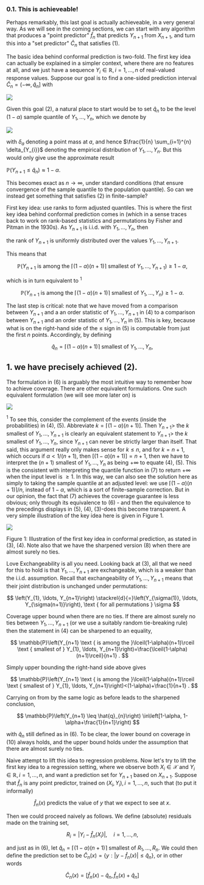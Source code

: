 ### 0.1. This is achieveable!

Perhaps remarkably, this last goal is actually achieveable, in a very general way. As we will see in the coming sections, we can start with any algorithm that produces a "point predictor" $\hat{f}_{n}$ that predicts $Y_{n+1}$ from $X_{n+1}$, and turn this into a "set predictor" $\hat{C}_{n}$ that satisfies (1).

The basic idea behind conformal prediction is two-fold. The first key idea can actually be explained in a simpler context, where there are no features at all, and we just have a sequence $Y_{i} \in \mathbb{R}, i=1, \ldots, n$ of real-valued response values. Suppose our goal is to find a one-sided prediction interval $\hat{C}_{n}=\left(-\infty, \hat{q}_{n}\right]$ with


![](https://cdn.mathpix.com/cropped/2023_10_05_3f4b7f0ae8e12ec8ac84g-02.jpg?height=54&width=355&top_left_y=615&top_left_x=885)

Given this goal (2), a natural place to start would be to set $\hat{q}_{n}$ to be the level $(1-\alpha)$ sample quantile of $Y_{1}, \ldots, Y_{n}$, which we denote by

![](https://cdn.mathpix.com/cropped/2023_10_05_3f4b7f0ae8e12ec8ac84g-02.jpg?height=106&width=520&top_left_y=771&top_left_x=800)

with $\delta_{a}$ denoting a point mass at $a$, and hence $\frac{1}{n} \sum_{i=1}^{n} \delta_{Y_{i}}$ denoting the empirical distribution of $Y_{1}, \ldots, Y_{n}$. But this would only give use the approximate result

$\mathbb{P}\left(Y_{n+1} \leq \hat{q}_{n}\right) \approx 1-\alpha$.

This becomes exact as $n \rightarrow \infty$, under standard conditions (that ensure convergence of the sample quantile to the population quantile). So can we instead get something that satisfies (2) in finite-sample?

First key idea: use ranks to form adjusted quantiles. This is where the first key idea behind conformal prediction comes in (which in a sense traces back to work on rank-based statistics and permutations by Fisher and Pitman in the 1930s). As $Y_{n+1}$ is i.i.d. with $Y_{1}, \ldots, Y_{n}$, then

the rank of $Y_{n+1}$ is uniformly distributed over the values $Y_{1}, \ldots, Y_{n+1}$.

This means that

$$
\mathbb{P}\left(Y_{n+1} \text { is among the }\lceil(1-\alpha)(n+1)\rceil \text { smallest of } Y_{1}, \ldots, Y_{n+1}\right) \geq 1-\alpha,
$$

which is in turn equivalent to ${ }^{1}$

$$
\mathbb{P}\left(Y_{n+1} \text { is among the }\lceil(1-\alpha)(n+1)\rceil \text { smallest of } Y_{1}, \ldots, Y_{n}\right) \geq 1-\alpha .
$$

The last step is critical: note that we have moved from a comparison between $Y_{n+1}$ and a an order statistic of $Y_{1}, \ldots, Y_{n+1}$ in (4) to a comparison between $Y_{n+1}$ and an order statistic of $Y_{1}, \ldots, Y_{n}$ in (5). This is key, because what is on the right-hand side of the $\leq$ sign in (5) is computable from just the first $n$ points. Accordingly, by defining

$$
\hat{q}_{n}=\lceil(1-\alpha)(n+1)\rceil \text { smallest of } Y_{1}, \ldots, Y_{n},
$$

## 1. we have precisely achieved (2).

The formulation in (6) is arguably the most intuitive way to remember how to achieve coverage. There are other equivalent formulations. One such equivalent formulation (we will see more later on) is

![](https://cdn.mathpix.com/cropped/2023_10_05_3f4b7f0ae8e12ec8ac84g-02.jpg?height=112&width=703&top_left_y=2172&top_left_x=711)

${ }^{1}$ To see this, consider the complement of the events (inside the probabilities) in (4), (5). Abbreviate $k=\lceil(1-\alpha)(n+1)]$. Then $Y_{n+1}>$ the $k$ smallest of $Y_{1}, \ldots, Y_{n+1}$ is clearly an equivalent statement to $Y_{n+1}>$ the $k$ smallest of $Y_{1}, \ldots, Y_{n}$, since $Y_{n+1}$ can never be strictly larger than itself. That said, this argument really only makes sense for $k \leq n$, and for $k=n+1$, which occurs if $\alpha<1 /(n+1)$, then $[(1-\alpha)(n+1)]=n+1$, then we have to interpret the $(n+1)$ smallest of $Y_{1}, \ldots, Y_{n}$ as being $+\infty$ to equate (4), (5). This is the consistent with interpreting the quantile function in (7) to return $+\infty$ when the input level is $\geq 1$. In this way, we can also see the solution here as simply to taking the sample quantile at an adjusted level: we use $\lceil(1-\alpha)(n+1)\rceil / n$, instead of $1-\alpha$, which is a sort of finite-sample correction. But in our opinion, the fact that (7) achieves the coverage guarantee is less obvious; only through its equivalence to (6) - and then the equivalence to the precedings displays in (5), (4), (3)-does this become transparent. A very simple illustration of the key idea here is given in Figure 1.

![](https://cdn.mathpix.com/cropped/2023_10_05_3f4b7f0ae8e12ec8ac84g-03.jpg?height=285&width=1114&top_left_y=546&top_left_x=492)

Figure 1: Illustration of the first key idea in conformal prediction, as stated in (3), (4). Note also that we have the sharpened version (8) when there are almost surely no ties.

Love Exchangeability is all you need. Looking back at (3), all that we need for this to hold is that $Y_{1}, \ldots, Y_{n+1}$ are exchangeable, which is a weaker than the i.i.d. assumption. Recall that exchangeability of $Y_{1}, \ldots, Y_{n+1}$ means that their joint distribution is unchanged under permutations:

$$
\left(Y_{1}, \ldots, Y_{n+1}\right) \stackrel{d}{=}\left(Y_{\sigma(1)}, \ldots, Y_{\sigma(n+1)}\right), \text { for all permutations } \sigma
$$

Coverage upper bound when there are no ties. If there are almost surely no ties between $Y_{1}, \ldots, Y_{n+1}$ (or we use a suitably random tie-breaking rule) then the statement in (4) can be sharpened to an equality,

$$
\mathbb{P}\left(Y_{n+1} \text { is among the }\lceil(1-\alpha)(n+1)\rceil \text { smallest of } Y_{1}, \ldots, Y_{n+1}\right)=\frac{\lceil(1-\alpha)(n+1)\rceil}{n+1} .
$$

Simply upper bounding the right-hand side above gives

$$
\mathbb{P}\left(Y_{n+1} \text { is among the }\lceil(1-\alpha)(n+1)\rceil \text { smallest of } Y_{1}, \ldots, Y_{n+1}\right)<(1-\alpha)+\frac{1}{n+1} .
$$

Carrying on from by the same logic as before leads to the sharpened conclusion,

$$
\mathbb{P}\left(Y_{n+1} \leq \hat{q}_{n}\right) \in\left[1-\alpha, 1-\alpha+\frac{1}{n+1}\right)
$$

with $\hat{q}_{n}$ still defined as in (6). To be clear, the lower bound on coverage in (10) always holds, and the upper bound holds under the assumption that there are almost surely no ties.

Naive attempt to lift this idea to regression problems. Now let's try to lift the first key idea to a regression setting, where we observe both $X_{i} \in \mathcal{X}$ and $Y_{i} \in \mathbb{R}, i=1, \ldots, n$, and want a prediction set for $Y_{n+1}$ based on $X_{n+1}$. Suppose that $\hat{f}_{n}$ is any point predictor, trained on $\left(X_{i}, Y_{i}\right), i=1, \ldots, n$, such that (to put it informally)

$$
\hat{f}_{n}(x) \text { predicts the value of } y \text { that we expect to see at } x \text {. }
$$

Then we could proceed naively as follows. We define (absolute) residuals made on the training set,

$$
R_{i}=\left|Y_{i}-\hat{f}_{n}\left(X_{i}\right)\right|, \quad i=1, \ldots, n,
$$

and just as in (6), let $\hat{q}_{n}=\lceil(1-\alpha)(n+1)\rceil$ smallest of $R_{1}, \ldots, R_{n}$. We could then define the prediction set to be $\hat{C}_{n}(x)=\left\{y:\left|y-\hat{f}_{n}(x)\right| \leq \hat{q}_{n}\right\}$, or in other words

$$
\hat{C}_{n}(x)=\left[\hat{f}_{n}(x)-\hat{q}_{n}, \hat{f}_{n}(x)+\hat{q}_{n}\right]
$$
